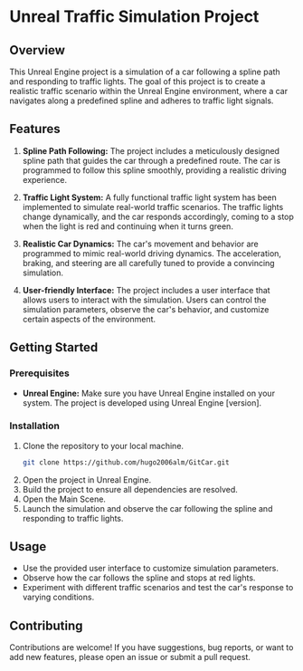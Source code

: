 # Unreal Traffic Simulation Project

## Overview

This Unreal Engine project is a simulation of a car following a spline path and responding to traffic lights. The goal of this project is to create a realistic traffic scenario within the Unreal Engine environment, where a car navigates along a predefined spline and adheres to traffic light signals.

## Features

1. **Spline Path Following:** The project includes a meticulously designed spline path that guides the car through a predefined route. The car is programmed to follow this spline smoothly, providing a realistic driving experience.

2. **Traffic Light System:** A fully functional traffic light system has been implemented to simulate real-world traffic scenarios. The traffic lights change dynamically, and the car responds accordingly, coming to a stop when the light is red and continuing when it turns green.

3. **Realistic Car Dynamics:** The car's movement and behavior are programmed to mimic real-world driving dynamics. The acceleration, braking, and steering are all carefully tuned to provide a convincing simulation.

4. **User-friendly Interface:** The project includes a user interface that allows users to interact with the simulation. Users can control the simulation parameters, observe the car's behavior, and customize certain aspects of the environment.

## Getting Started

### Prerequisites

- **Unreal Engine:** Make sure you have Unreal Engine installed on your system. The project is developed using Unreal Engine [version].

### Installation

1. Clone the repository to your local machine.
   ```bash
   git clone https://github.com/hugo2006alm/GitCar.git
2. Open the project in Unreal Engine.
3. Build the project to ensure all dependencies are resolved.
4. Open the Main Scene.
5. Launch the simulation and observe the car following the spline and responding to traffic lights.

## Usage

- Use the provided user interface to customize simulation parameters.
- Observe how the car follows the spline and stops at red lights.
- Experiment with different traffic scenarios and test the car's response to varying conditions.

## Contributing

Contributions are welcome! If you have suggestions, bug reports, or want to add new features, please open an issue or submit a pull request.
